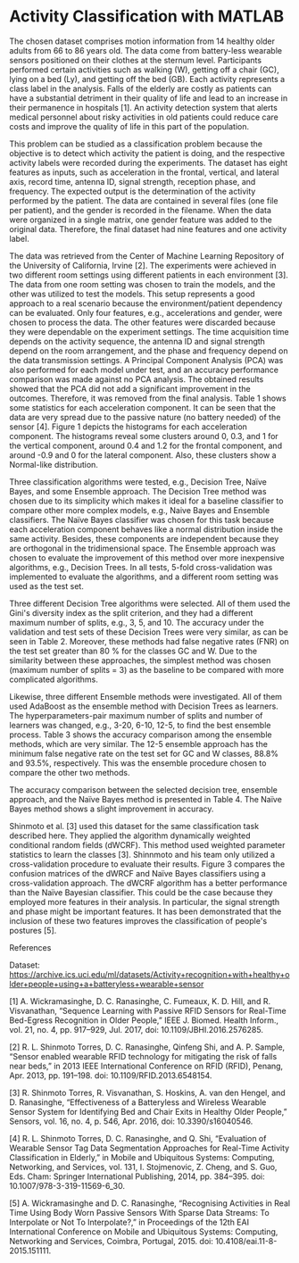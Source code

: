 # Activity Classification with MATLAB
The chosen dataset comprises motion information from 14 healthy older adults from 66 to 86 years old. The data come from battery-less wearable sensors positioned on their clothes at the sternum level. Participants performed certain activities such as walking (W), getting off a chair (GC), lying on a bed (Ly), and getting off the bed (GB). Each activity represents a class label in the analysis. Falls of the elderly are costly as patients can have a substantial detriment in their quality of life and lead to an increase in their permanence in hospitals [1]. An activity detection system that alerts medical personnel about risky activities in old patients could reduce care costs and improve the quality of life in this part of the population.
 
This problem can be studied as a classification problem because the objective is to detect which activity the patient is doing, and the respective activity labels were recorded during the experiments. The dataset has eight features as inputs, such as acceleration in the frontal, vertical, and lateral axis, record time, antenna ID, signal strength, reception phase, and frequency. The expected output is the determination of the activity performed by the patient. The data are contained in several files (one file per patient), and the gender is recorded in the filename. When the data were organized in a single matrix, one gender feature was added to the original data. Therefore, the final dataset had nine features and one activity label. 

The data was retrieved from the Center of Machine Learning Repository of the University of California, Irvine  [2]. The experiments were achieved in two different room settings using different patients in each environment [3]. The data from one room setting was chosen to train the models, and the other was utilized to test the models. This setup represents a good approach to a real scenario because the environment/patient dependency can be evaluated. Only four features, e.g., accelerations and gender, were chosen to process the data. The other features were discarded because they were dependable on the experiment settings. The time acquisition time depends on the activity sequence, the antenna ID and signal strength depend on the room arrangement, and the phase and frequency depend on the data transmission settings. A Principal Component Analysis (PCA) was also performed for each model under test, and an accuracy performance comparison was made against no PCA analysis. The obtained results showed that the PCA did not add a significant improvement in the outcomes. Therefore, it was removed from the final analysis. Table 1 shows some statistics for each acceleration component. It can be seen that the data are very spread due to the passive nature (no battery needed) of the sensor [4]. Figure 1 depicts the histograms for each acceleration component. The histograms reveal some clusters around 0, 0.3, and 1 for the vertical component, around 0.4 and 1.2 for the frontal component, and around -0.9 and 0 for the lateral component. Also, these clusters show a Normal-like distribution. 

Three classification algorithms were tested, e.g., Decision Tree, Naïve Bayes, and some Ensemble approach. The Decision Tree method was chosen due to its simplicity which makes it ideal for a baseline classifier to compare other more complex models, e.g., Naive Bayes and Ensemble classifiers. The Naïve Bayes classifier was chosen for this task because each acceleration component behaves like a normal distribution inside the same activity. Besides, these components are independent because they are orthogonal in the tridimensional space. The Ensemble approach was chosen to evaluate the improvement of this method over more inexpensive algorithms, e.g., Decision Trees. In all tests, 5-fold cross-validation was implemented to evaluate the algorithms, and a different room setting was used as the test set. 

Three different Decision Tree algorithms were selected. All of them used the Gini's diversity index as the split criterion, and they had a different maximum number of splits, e.g., 3, 5, and 10. The accuracy under the validation and test sets of these Decision Trees were very similar, as can be seen in Table 2. Moreover, these methods had false negative rates (FNR) on the test set greater than 80 % for the classes GC and W. Due to the similarity between these approaches, the simplest method was chosen (maximum number of splits = 3) as the baseline to be compared with more complicated algorithms.

Likewise, three different Ensemble methods were investigated. All of them used AdaBoost as the ensemble method with Decision Trees as learners. The hyperparameters-pair maximum number of splits and number of learners was changed, e.g., 3-20, 6-10, 12-5, to find the best ensemble process. Table 3 shows the accuracy comparison among the ensemble methods, which are very similar. The 12-5 ensemble approach has the minimum false negative rate on the test set for GC and W classes, 88.8% and 93.5%, respectively. This was the ensemble procedure chosen to compare the other two methods.

The accuracy comparison between the selected decision tree, ensemble approach, and the Naïve Bayes method is presented in Table 4. The Naïve Bayes method shows a slight improvement in accuracy. 

Shinmoto et al. [3] used this dataset for the same classification task described here. They applied the algorithm dynamically weighted conditional random fields (dWCRF). This method used weighted parameter statistics to learn the classes [3]. Shinnmoto and his team only utilized a cross-validation procedure to evaluate their results. Figure 3 compares the confusion matrices of the dWRCF and Naïve Bayes classifiers using a cross-validation approach. The dWCRF algorithm has a better performance than the Naïve Bayesian classifier. This could be the case because they employed more features in their analysis. In particular, the signal strength and phase might be important features. It has been demonstrated that the inclusion of these two features improves the classification of people's postures [5].

References

Dataset: https://archive.ics.uci.edu/ml/datasets/Activity+recognition+with+healthy+older+people+using+a+batteryless+wearable+sensor

[1]	A. Wickramasinghe, D. C. Ranasinghe, C. Fumeaux, K. D. Hill, and R. Visvanathan, “Sequence Learning with Passive RFID Sensors for Real-Time Bed-Egress Recognition in Older People,” IEEE J. Biomed. Health Inform., vol. 21, no. 4, pp. 917–929, Jul. 2017, doi: 10.1109/JBHI.2016.2576285.

[2]	R. L. Shinmoto Torres, D. C. Ranasinghe, Qinfeng Shi, and A. P. Sample, “Sensor enabled wearable RFID technology for mitigating the risk of falls near beds,” in 2013 IEEE International Conference on RFID (RFID), Penang, Apr. 2013, pp. 191–198. doi: 10.1109/RFID.2013.6548154.

[3]	R. Shinmoto Torres, R. Visvanathan, S. Hoskins, A. van den Hengel, and D. Ranasinghe, “Effectiveness of a Batteryless and Wireless Wearable Sensor System for Identifying Bed and Chair Exits in Healthy Older People,” Sensors, vol. 16, no. 4, p. 546, Apr. 2016, doi: 10.3390/s16040546.

[4]	R. L. Shinmoto Torres, D. C. Ranasinghe, and Q. Shi, “Evaluation of Wearable Sensor Tag Data Segmentation Approaches for Real-Time Activity Classification in Elderly,” in Mobile and Ubiquitous Systems: Computing, Networking, and Services, vol. 131, I. Stojmenovic, Z. Cheng, and S. Guo, Eds. Cham: Springer International Publishing, 2014, pp. 384–395. doi: 10.1007/978-3-319-11569-6_30.

[5]	A. Wickramasinghe and D. C. Ranasinghe, “Recognising Activities in Real Time Using Body Worn Passive Sensors With Sparse Data Streams: To Interpolate or Not To Interpolate?,” in Proceedings of the 12th EAI International Conference on Mobile and Ubiquitous Systems: Computing, Networking and Services, Coimbra, Portugal, 2015. doi: 10.4108/eai.11-8-2015.151111.
